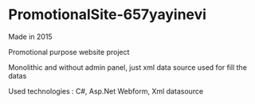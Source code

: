 # PromotionalSite-657yayinevi

Made in 2015

Promotional purpose website project

Monolithic and without admin panel, just xml data source used for fill the datas

Used technologies : C#, Asp.Net Webform, Xml datasource